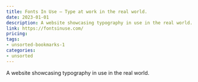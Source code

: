 ```yaml
---
title: Fonts In Use – Type at work in the real world.
date: 2023-01-01
description: A website showcasing typography in use in the real world.
link: https://fontsinuse.com/
pricing: 
tags: 
- unsorted-bookmarks-1 
categories: 
- unsorted 
---
```


A website showcasing typography in use in the real world.